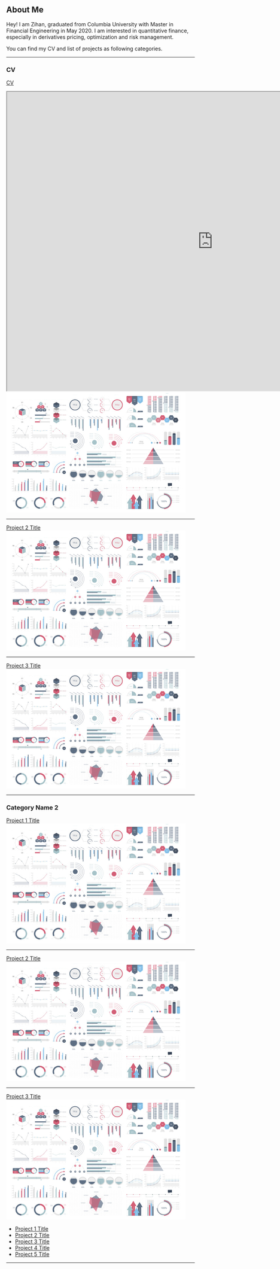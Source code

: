 ## About Me

Hey! I am Zihan, graduated from Columbia University with Master in Financial Engineering in May 2020. I am interested in quantitative finance, especially in derivatives pricing, optimization and risk management. 

You can find my CV and list of projects as following categories.

---

### CV

[CV](/sample_page)
<iframe src="https://drive.google.com/file/d/1OBD-FBLrzFc2R1QW-2n565JvJUf-yAPf/view" width="1100" height="800"></iframe>
<img src="images/dummy_thumbnail.jpg?raw=true"/>

---
[Project 2 Title](/pdf/sample_presentation.pdf)
<img src="images/dummy_thumbnail.jpg?raw=true"/>

---
[Project 3 Title](http://example.com/)
<img src="images/dummy_thumbnail.jpg?raw=true"/>

---

### Category Name 2

[Project 1 Title](/sample_page)
<img src="images/dummy_thumbnail.jpg?raw=true"/>

---
[Project 2 Title](/pdf/sample_presentation.pdf)
<img src="images/dummy_thumbnail.jpg?raw=true"/>

---
[Project 3 Title](http://example.com/)
<img src="images/dummy_thumbnail.jpg?raw=true"/>

- [Project 1 Title](http://example.com/)
- [Project 2 Title](http://example.com/)
- [Project 3 Title](http://example.com/)
- [Project 4 Title](http://example.com/)
- [Project 5 Title](http://example.com/)

---
